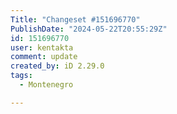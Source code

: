 ```yaml
---
Title: "Changeset #151696770"
PublishDate: "2024-05-22T20:55:29Z"
id: 151696770
user: kentakta
comment: update
created_by: iD 2.29.0
tags:
  - Montenegro

---
```

